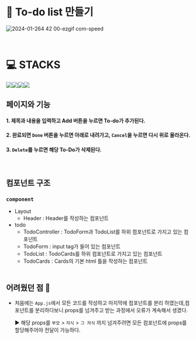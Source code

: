 # 📝 To-do list 만들기

![2024-01-264 42 00-ezgif com-speed](https://github.com/hyun0zin/to-do-list-project/assets/154870548/331f7c97-9e64-4155-a07f-1cf11d7b79a3)

<br>

<div><h1>💻 STACKS</h1></div>
<img src="https://img.shields.io/badge/react-61DAFB?style=for-the-badge&logo=react&logoColor=black"><img src="https://img.shields.io/badge/javascript-F7DF1E?style=for-the-badge&logo=javascript&logoColor=black"><img src="https://img.shields.io/badge/html5-E34F26?style=for-the-badge&logo=html5&logoColor=white"><img src="https://img.shields.io/badge/css-1572B6?style=for-the-badge&logo=css3&logoColor=white">

<br>

## **페이지와 기능**

#### 1. 제목과 내용을 입력하고 Add 버튼을 누르면 To-do가 추가된다.

#### 2. 완료되면 `Done` 버튼을 누르면 아래로 내려가고, `Cancel`을 누르면 다시 위로 올라온다.

#### 3. `Delete`를 누르면 해당 To-Do가 삭제된다.

<br>

## **컴포넌트 구조**

### **`component`**

- Layout
  - Header : Header를 작성하는 컴포넌트
- todo
  - TodoController : TodoForm과 TodoList를 하위 컴포넌트로 가지고 있는 컴포넌트
  - TodoForm : input tag가 들어 있는 컴포넌트
  - TodoList : TodoCards를 하위 컴포넌트로 가지고 있는 컴포넌트
  - TodoCards : Cards의 기본 html 틀을 작성하는 컴포넌트
  <br>

## **어려웠던 점 🧐**

- 처음에는 `App.js`에서 모든 코드를 작성하고 마지막에 컴포넌트를 분리 하였는데,컴포넌트를 분리하다보니 props를 넘겨주고 받는 과정에서 오류가 계속해서 생겼다.

  ▶️ 해당 props를 `부모` > `자식` > `그 자식` 까지 넘겨주려면 모든 컴포넌트에 props를 할당해주어야 전달이 가능하다.

